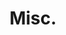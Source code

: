 ---
layout: page
title: Misc.
nav: true
nav_order: 4
dropdown: true
children: 
    - title: Reading List
      permalink: /readinglist/
---
